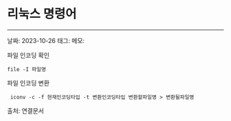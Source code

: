 # 리눅스 명령어
---

날짜: 2023-10-26
태그:
메모:

파일 인코딩 확인
```linux
file -I 파일명
```

파일 인코딩 변환
```linux
 iconv -c -f 현재인코딩타입 -t 변환인코딩타입 변환할파일명 > 변환될파일명
```

출처:
연결문서

